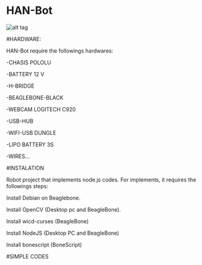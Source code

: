 HAN-Bot
=======

![alt tag](https://lh4.googleusercontent.com/-HB2qNywV7w8/VAAFvUpnX4I/AAAAAAAABt4/kapEv1VCOUQ/w779-h584-no/DSC04404.JPG)

#HARDWARE:

HAN-Bot require the followings hardwares:

-CHASIS POLOLU

-BATTERY 12 V

-H-BRIDGE

-BEAGLEBONE-BLACK

-WEBCAM LOGITECH C920

-USB-HUB

-WIFI-USB DUNGLE

-LIPO BATTERY 3S

-WIRES...

#INSTALATION

Robot project that implements node.js codes. For implements, it requires the followings steps:

Install Debian on Beaglebone.

Install OpenCV (Desktop pc and BeagleBone).

Install wicd-curses (BeagleBone)

Install NodeJS (Desktop PC and BeagleBone)

Install bonescript (BoneScript)

#SIMPLE CODES
